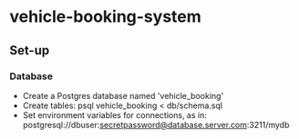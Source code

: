 # vehicle-booking-system

## Set-up

### Database

- Create a Postgres database named 'vehicle_booking'
- Create tables: psql vehicle_booking < db/schema.sql
- Set environment variables for connections, as in: postgresql://dbuser:secretpassword@database.server.com:3211/mydb
